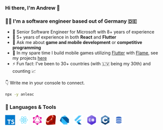 ### Hi there, I'm Andrew 👋

### 👨‍💻 I'm a software engineer based out of Germany 🇩🇪

- 🏢 Senior Software Engineer for Microsoft with 8+ years of experience
- 🌱 5+ years of experience in both **React** and **Flutter**
- 💬 Ask me about **game and mobile development** or **competitive programming**
- 🚀 In my spare time I build mobile games utilizing [Flutter](https://flutter.dev/) with [Flame](https://pub.dev/packages/flame), see my projects [here](https://andrewlea.ch/)
- ⚡ Fun fact: I've been to 30+ countries (with 🇱🇻 being my 30th) and counting 📈

👇 Write me in your console to connect.

```bash
npx -y anleac
```



### 🧰 Languages & Tools

<div style="display: flex; align-items: center;">
    <img style="padding-right: 12px" alt="TypeScript" width="32px" src="https://github.com/github/explore/raw/main/topics/typescript/typescript.png" />
    <img style="padding-right: 12px" alt="React" width="32px" src="https://github.com/github/explore/raw/main/topics/react/react.png" />
    <img style="padding-right: 12px" alt="GraphQL" width="32px" src="https://github.com/github/explore/raw/main/topics/graphql/graphql.png" />
    <img style="padding-right: 12px" alt="Ruby" width="32px" src="https://github.com/github/explore/raw/main/topics/ruby/ruby.png" />
    <img style="padding-right: 12px" alt="Dart" width="32px" src="https://github.com/github/explore/raw/main/topics/dart/dart.png" />
    <img style="padding-right: 12px" alt="Flutter" width="32px" src="https://github.com/github/explore/raw/main/topics/flutter/flutter.png" />
    <img style="padding-right: 12px" alt="CSharp" width="32px" src="https://github.com/github/explore/raw/main/topics/csharp/csharp.png" />
    <img style="padding-right: 12px" alt="CPP" width="32px" src="https://github.com/github/explore/raw/main/topics/cpp/cpp.png" />
    <img style="padding-right: 12px" alt="SQL" width="32px" src="https://github.com/github/explore/raw/main/topics/sql/sql.png" />
</div>
